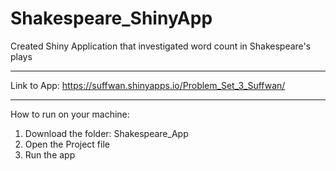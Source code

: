 # Shakespeare_ShinyApp
Created Shiny Application that investigated word count in Shakespeare's plays 


<hr> 

Link to App: https://suffwan.shinyapps.io/Problem_Set_3_Suffwan/

<hr>

How to run on your machine: 
<ol>
  <li> Download the folder: Shakespeare_App
  <li> Open the Project file
  <li> Run the app 
    
